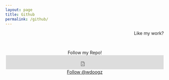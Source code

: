 ```yaml
---
layout: page
title: Github
permalink: /github/
---
```


<span class="page-tagline"><marquee scrollamount="3" behavior="alternate" scrolldelay="225">Like my work?</marquee></span>



<div class="post-content-download">
  <p>
    <br />
  </p>
  <div class="download">
    <center><i class="fa fa-heart"></i> Follow my Repo!<i class="fa fa-heart"></i></center>
    <center><iframe src="https://ghbtns.com/github-btn.html?user=wdoogz&amp;type=follow&amp;count=true&amp;size=medium" frameborder="0" scrolling="0" width="500px" height="45px"></iframe><a href="https://twitter.com/wdoogz?ref_src=twsrc%5Etfw" class="twitter-follow-button" data-show-count="false">Follow @wdoogz</a><script async src="https://platform.twitter.com/widgets.js" charset="utf-8"></script></center>
  </div>
</div>

